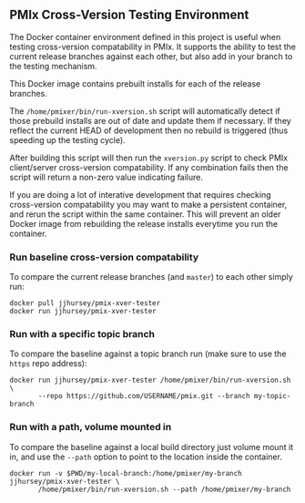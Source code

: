 ## PMIx Cross-Version Testing Environment

The Docker container environment defined in this project is useful when testing
cross-version compatability in PMIx. It supports the ability to test the current
release branches against each other, but also add in your branch to the testing
mechanism.

This Docker image contains prebuilt installs for each of the release branches.

The `/home/pmixer/bin/run-xversion.sh` script will automatically detect if those
prebuild installs are out of date and update them if necessary. If they reflect
the current HEAD of development then no rebuild is triggered (thus speeding up
the testing cycle).

After building this script will then run the `xversion.py` script to check
PMIx client/server cross-version compatability. If any combination fails
then the script will return a non-zero value indicating failure.

If you are doing a lot of interative development that requires checking cross-version
compatability you may want to make a persistent container, and rerun the script
within the same container. This will prevent an older Docker image from rebuilding
the release installs everytime you run the container.


### Run baseline cross-version compatability

To compare the current release branches (and `master`) to each other simply run:

```
docker pull jjhursey/pmix-xver-tester
docker run jjhursey/pmix-xver-tester
```


### Run with a specific topic branch

To compare the baseline against a topic branch run (make sure to use the `https` repo address):

```
docker run jjhursey/pmix-xver-tester /home/pmixer/bin/run-xversion.sh \
       --repo https://github.com/USERNAME/pmix.git --branch my-topic-branch
```


### Run with a path, volume mounted in

To compare the baseline against a local build directory just volume mount it in, and use the `--path` option to point to the location inside the container.

```
docker run -v $PWD/my-local-branch:/home/pmixer/my-branch jjhursey/pmix-xver-tester \
       /home/pmixer/bin/run-xversion.sh --path /home/pmixer/my-branch
```
